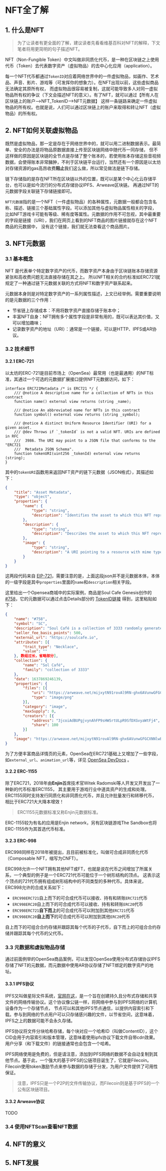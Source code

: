 # NFT全了解

## 1. 什么是NFT
>为了让读者有更全面的了解，建议读者先看看维基百科对NFT的解释，下文笔者将用更简明的句子描述NFT。

NFT（Non-Fungible Token）中文叫做非同质化代币，是一种在区块链之上使用代币（Token）去代表数字资产（虚拟物品）的去中心化应用（application）。

每一个NFT代币都通过`TokenID`对应着网络世界中的一件虚拟物品，如画作、艺术品、声音、影片、游戏等（可发挥你的想象力）。在NFT出现以前，这些虚拟商品无法确定其原所有权，
而虚拟物品很容易被复制，这就可能导致多人对同一虚拟物品所有权的争议（下文会描述NFT的意义）。有了NFT，就可以通过【所有人在区块链上的账户——>NFT_TokenID——>NFT元数据】
这样一条链路来确定一件虚拟物品的所有权。也就是说，人们可以通过区块链上的账户来取得和转让NFT（虚拟物品）的所有权。

## 2. NFT如何关联虚拟物品
既然是虚拟物品，那一定是存在于网络世界中的，就可以用二进制数据表示。最简单、安全的办法是将物品原数据直接上传至区块链网络中随代币一同存储，
但不这样做的原因是区块链的全节点是存储了整个账本的，若使用账本存储这些音视频数据，会使得账本非常臃肿，不利于区块链平台运行，当然还有一个原因是以太坊对存储资源的gas高昂收费**阻止**我们这么做，所以常见做法是链下存储。

链下存储指的是存在NFT所在区块链以外的位置，既可以是某个中心化云存储平台，也可以是如今流行的分布式存储协议IPFS、Arweave区块链。
再通过NFT的元数据字段关联链下存储链接即可。

`NFT元数据`指的是一个NFT（一件虚拟物品）的各种属性，元数据一般都会包含名称、描述、链接三个基础属性字段。可以添加其他与虚拟物品属性相关的字段，
比如NFT游戏卡可能有等级、稀有度等属性。元数据的作用不可忽视，其中最重要的字段是链接（URI），我们在网页上看到的NFT商品的图片链接就存在这个NFT商品的元数据中，
没有这个链接，我们就无法查看这个商品图片。

## 3. NFT元数据
### 3.1 基本概念
NFT 是代表单个特定数字资产的代币，而数字资产本身由于区块链账本存储资源紧张和高收费问题无法直接存储在其之上。
所以NFT相关的合约标准如ERC721就规定了一种通过链下元数据关联的方式将NFT和数字资产联系起来。

元数据本身则是对特定数字资产的一系列属性描述，上文已经举例。需要重要说明的是元数据的三个作用：
- 节省链上存储成本：不用将数字资产直接存储于账本中；
- 丰富NFT自身：NFT拥有多个属性字段是非常有用的，既可以表达其价值，又可以增加趣味；
- 记录数字资产的地址（URI）：通常是一个链接，可以是HTTP、IPFS或AR协议。

### 3.2 技术细节

#### 3.2.1 ERC-721
以太坊的ERC-721是目前市场上（OpenSea）最常用（也是最通用）的NFT标准，其通过一个可选的元数据扩展接口提供NFT元数据访问，如下：
```solidity
interface ERC721Metadata /* is ERC721 */ {
    /// @notice A descriptive name for a collection of NFTs in this contract
    function name() external view returns (string _name);

    /// @notice An abbreviated name for NFTs in this contract
    function symbol() external view returns (string _symbol);

    /// @notice A distinct Uniform Resource Identifier (URI) for a given asset.
    /// @dev Throws if `_tokenId` is not a valid NFT. URIs are defined in RFC
    ///  3986. The URI may point to a JSON file that conforms to the "ERC721
    ///  Metadata JSON Schema".
    function tokenURI(uint256 _tokenId) external view returns (string);
}
```
其中的`tokenURI`函数用来返回NFT资产的链下元数据（JSON格式），其描述如下：
```json
{
    "title": "Asset Metadata",
    "type": "object",
    "properties": {
        "name": {
            "type": "string",
            "description": "Identifies the asset to which this NFT represents"
        },
        "description": {
            "type": "string",
            "description": "Describes the asset to which this NFT represents"
        },
        "image": {
            "type": "string",
            "description": "A URI pointing to a resource with mime type image/* representing the asset to which this NFT represents. Consider making any images at a width between 320 and 1080 pixels and aspect ratio between 1.91:1 and 4:5 inclusive."
        }
    }
}
```
这两段代码来自 [EIP-721][1]，需要注意的是，上面这段json并不是元数据本体，本体的一级字段是其中`properties`里面的`name`和`description`相关字段。

这里给出一个Opensea商城中的实际案例，商品是Soul Cafe Genesis创作的 [#758][2]，它的元数据可以通过点击Details部分的 [TokenID链接][3] 得到，这里粘贴如下：
```json
{
    "name": "#758",
    "symbol": "SC",
    "description": "Soul Café is a collection of 3333 randomly generated, unique and diverse women existing as NFTs on the  Ethereum Blockchain.",
    "seller_fee_basis_points": 500,
    "external_url": "https://soulcafe.io",
    "attributes": [{
        "trait_type": "Necklace",
        "value": ""
    }, 数组过长，省略部分],
    "collection": {
        "name": "Sol Café",
        "family": "collection of 3333"
    },
    "date": 1637869246139,
    "properties": {
        "files": [{
            "uri": "https://arweave.net/mijxytN91rovAl9RN-ghx6AVunwGFGCXNNlwEy3R_-4",
            "type": "image/png"
        }],
        "category": "image",
        "maxSupply": 0,
        "creators": [{
            "address": "3jcoiAdBUPgjvynAhFP9sHWSrtULpR9SfDXGvyaWtFj4",
            "share": 100
        }]
    },
    "image": "https://arweave.net/mijxytN91rovAl9RN-ghx6AVunwGFGCXNNlwEy3R_-4"
}
```
为了方便丰富商品详情页的元素，OpenSea在ERC721基础上又增加了一些字段，如`external_url`、`animation_url`等，详见 [OpenSea DevDocs][4] 。

#### 3.2.2 ERC-1155
除了ERC721，2018年由**Enjin**首席技术官Witek Radomski等人开发又开发出了一种新的代币标准ERC1155，
其主要用于游戏行业中道具资产的生成和处理。ERC1155同时支持发行同质化和非同质化代币，并且允许批量发行和转移代币，
相比于ERC721大大降本增效！
>ERC1155元数据标准又称Enjin元数据标准。

ERC-1155较为有名的应用是Enjin network，另有区块链游戏The Sandbox也将ERC-1155作为其首选代币标准。

#### 3.2.3 ERC-998
ERC998同样在2018年被提出，且目前被标准化，叫做可合成非同质化代币（Composable NFT，缩写为CNFT）。 

ERC998允许一个NFT拥有其他NFT或FT，也就是说在代币之间增加了所属关系，一个典型的例子是一个ERC721代币可能位于一个树形结构的顶点。
这表示这个顶点的721代币拥有组成树形结构中的不同类型的多种代币。具体来说，ERC998允许的合成关系如下：
- `ERC998ERC721`自上而下的可合成代币可以接收、持有和转账`ERC721`代币
- `ERC998ERC20`自上而下的可合成代币可以接收、持有和转账`ERC20`代币
- `ERC998ERC721`**自下而上**的可合成代币可以附加到其他`ERC721`代币
- `ERC998ERC20`**自上而下**的可合成代币可以附加到其他`ERC20`代币

自上而下的可组合合约存储并跟踪其每个代币的子代币，自下而上的可组合合约存储并跟踪其每个代币的父代币。

### 3.3 元数据和虚拟物品存储
通过前面例举的OpenSea商品案例，可以发现OpenSea使用分布式存储协议IPFS存储了NFT的元数据，而元数据中使用AR协议存储了NFT绑定的数字资产的地址。

#### 3.3.1 IPFS协议
IPFS又叫做星际文件系统，[官网在这][5]，是一个旨在创建持久且分布式存储和共享文件的网络传输协议。这个协议像公链一样，将网络中参与到IPFS网络的计算机设备作为一个存储节点，
节点可以和其他IPFS节点通信，以提供内容索引和下载。参与到网络的节点用户可以只存储感兴趣的文件，以节省空间，这意味着，IPFS之上的数据可能不会永久存储。

IPFS协议将文件分块哈希存储，每个块对应一个哈希ID（叫做ContentID），这个CID会用于内容索引和版本管理，这意味着使用ipfs协议下载文件自带cdn效果。
用户分享（和下载文件）的链接通常也会包含一个哈希。

IPFS网络使用是免费的，但是请注意，添加到IPFS网络的数据不会自动复制到其他节点。基于此，一个强大的基于IPFS的公链项目诞生了，它就是Filecoin。
Filecoin使用token激励节点来参与数据的存储于分发，为用户文件提供了可用性保证。

>注意，IPFS只是一个P2P的文件传输协议，而Filecoin则是基于IPFS的一个公有区块链项目。

#### 3.3.2 Arweave协议
TODO

### 3.4 使用NFTScan查看NFT数据


## 4. NFT的意义

## 5. NFT发展

[1]:https://eips.ethereum.org/EIPS/eip-721
[2]:https://opensea.io/assets/ethereum/0xdb8f52d04f9156dd2167d2503a5a2ceef3125b09/758
[3]:https://ipfs.io/ipfs/QmT11YwPGdUv1ZVvEQ9tU7gH5Q3jWpDovMsT5NpQQec6VD/758.json
[4]:https://docs.opensea.io/docs/metadata-standards
[5]:https://ipfs.tech